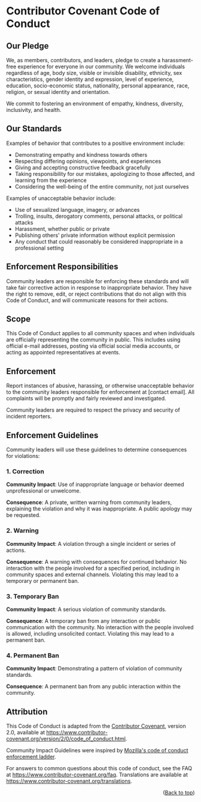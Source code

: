 # Contributor Covenant Code of Conduct

## Our Pledge

We, as members, contributors, and leaders, pledge to create a harassment-free experience for everyone in our community. We welcome individuals regardless of age, body size, visible or invisible disability, ethnicity, sex characteristics, gender identity and expression, level of experience, education, socio-economic status, nationality, personal appearance, race, religion, or sexual identity and orientation.

We commit to fostering an environment of empathy, kindness, diversity, inclusivity, and health.

## Our Standards

Examples of behavior that contributes to a positive environment include:

- Demonstrating empathy and kindness towards others
- Respecting differing opinions, viewpoints, and experiences
- Giving and accepting constructive feedback gracefully
- Taking responsibility for our mistakes, apologizing to those affected, and learning from the experience
- Considering the well-being of the entire community, not just ourselves

Examples of unacceptable behavior include:

- Use of sexualized language, imagery, or advances
- Trolling, insults, derogatory comments, personal attacks, or political attacks
- Harassment, whether public or private
- Publishing others' private information without explicit permission
- Any conduct that could reasonably be considered inappropriate in a professional setting

## Enforcement Responsibilities

Community leaders are responsible for enforcing these standards and will take fair corrective action in response to inappropriate behavior. They have the right to remove, edit, or reject contributions that do not align with this Code of Conduct, and will communicate reasons for their actions.

## Scope

This Code of Conduct applies to all community spaces and when individuals are officially representing the community in public. This includes using official e-mail addresses, posting via official social media accounts, or acting as appointed representatives at events.

## Enforcement

Report instances of abusive, harassing, or otherwise unacceptable behavior to the community leaders responsible for enforcement at [contact email]. All complaints will be promptly and fairly reviewed and investigated.

Community leaders are required to respect the privacy and security of incident reporters.

## Enforcement Guidelines

Community leaders will use these guidelines to determine consequences for violations:

### 1. Correction

**Community Impact**: Use of inappropriate language or behavior deemed unprofessional or unwelcome.

**Consequence**: A private, written warning from community leaders, explaining the violation and why it was inappropriate. A public apology may be requested.

### 2. Warning

**Community Impact**: A violation through a single incident or series of actions.

**Consequence**: A warning with consequences for continued behavior. No interaction with the people involved for a specified period, including in community spaces and external channels. Violating this may lead to a temporary or permanent ban.

### 3. Temporary Ban

**Community Impact**: A serious violation of community standards.

**Consequence**: A temporary ban from any interaction or public communication with the community. No interaction with the people involved is allowed, including unsolicited contact. Violating this may lead to a permanent ban.

### 4. Permanent Ban

**Community Impact**: Demonstrating a pattern of violation of community standards.

**Consequence**: A permanent ban from any public interaction within the community.

## Attribution

This Code of Conduct is adapted from the [Contributor Covenant][homepage], version 2.0, available at https://www.contributor-covenant.org/version/2/0/code_of_conduct.html.

Community Impact Guidelines were inspired by [Mozilla's code of conduct enforcement ladder](https://github.com/mozilla/diversity).

[homepage]: https://www.contributor-covenant.org

For answers to common questions about this code of conduct, see the FAQ at https://www.contributor-covenant.org/faq. Translations are available at https://www.contributor-covenant.org/translations.
<p align="right">(<a href="#top">Back to top</a>)</p>
